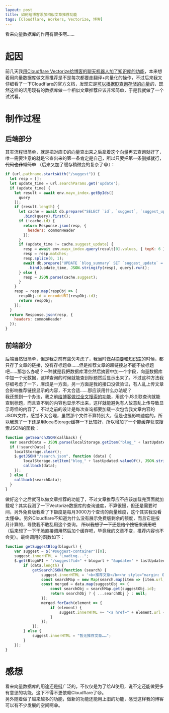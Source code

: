 ```yaml
---
layout: post
title: 如何给博客添加相似文章推荐功能
tags: [Cloudflare, Workers, Vectorize, 博客]
---
```


  看来向量数据库的作用有很多啊……<!--more-->    

# 起因
  前几天我[用Cloudflare Vectorize给博客的聊天机器人加了知识库的功能](/2024/09/27/rag.html)，本来想着用向量数据库做文章推荐是不是每次都要走翻译+向量化的操作，不过后来我又仔细看了一下Cloudflare的官方文档，发现它是[可以根据ID查询存储的向量](https://developers.cloudflare.com/vectorize/reference/client-api/#get-vectors-by-id)的，既然这样的话用现有的数据库做一个相似文章推荐应该非常简单，于是我就做了一个试试看。   

# 制作过程
## 后端部分
  其实流程很简单，就是把对应ID的向量查出来之后拿着这个向量再去查询就好了，唯一需要注意的就是它查出来的第一条肯定是自己，所以只要把第一条删掉就行， ~~代码也非常简单~~ （后来又加了缓存稍微变的复杂了😂）：   
```javascript
if (url.pathname.startsWith("/suggest")) {
  let resp = [];
  let update_time = url.searchParams.get('update');
  if (update_time) {
    let result = await env.mayx_index.getByIds([
      query
    ]);
    if (result.length) {
      let cache = await db.prepare("SELECT `id`, `suggest`, `suggest_update` FROM `blog_summary` WHERE `id` = ?1")
        .bind(query).first();
      if (!cache.id) {
        return Response.json(resp, {
          headers: commonHeader
        });
      }
      if (update_time != cache.suggest_update) {
        resp = await env.mayx_index.query(result[0].values, { topK: 6 });
        resp = resp.matches;
        resp.splice(0, 1);
        await db.prepare("UPDATE `blog_summary` SET `suggest_update` = ?1, `suggest` = ?2 WHERE `id` = ?3")
          .bind(update_time, JSON.stringify(resp), query).run();
      } else {
        resp = JSON.parse(cache.suggest);
      }
    }
    resp = resp.map(respObj => {
      respObj.id = encodeURI(respObj.id);
      return respObj;
    });
  }
  return Response.json(resp, {
    headers: commonHeader
  });
}
```
## 前端部分
  后端当然很简单，但是我之前有些欠考虑了，我当时做[AI摘要](/2024/07/03/ai-summary.html)和[知识库](/2024/09/27/rag.html)的时候，都只存了文章的链接，没有存标题😅……但是推荐文章的超链接总不能不放标题吧……那怎么办呢？一种就是我把数据库清空然后摘要中加一个字段，向量数据库中加一个元数据，这样查询的时候就能查到标题然后显示出来了。不过这种方法我仔细考虑了一下，麻烦是一方面，另一方面是我的接口没做验证，有人乱上传文章会影响推荐链接显示的内容，不太合适……那应该用什么办法呢？   
  我还想到一个办法，我之前[给博客做过全文搜索的功能](/2021/07/23/search.html)，用这个JS关联查询就能查到标题，而且查不到的内容也显示不出来，这样就能避免有人故意乱上传导致显示奇怪的内容了，不过之前的设计是每次查询都要加载一次包含我文章内容的JSON文件，感觉不太合理，虽然那个文件不算特别大，但是也挺影响速度的，所以我想了一下还是用localStorage缓存一下比较好，所以增加了一个能缓存获取搜索JSON的函数：   
```javascript
function getSearchJSON(callback) {
  var searchData = JSON.parse(localStorage.getItem("blog_" + lastUpdated.valueOf()));
  if (!searchData) {
    localStorage.clear();
    $.getJSON("/search.json", function (data) {
        localStorage.setItem("blog_" + lastUpdated.valueOf(), JSON.stringify(data));
        callback(data);
    });
  } else {
    callback(searchData);
  }
}
```
  做好这个之后就可以做文章推荐的功能了，不过文章推荐应不应该加载完页面就加载呢？其实我测了一下Vectorize数据库的查询速度，不算很慢，但还是需要时间，另外免费版我看了下额度是每月3000万个查询的向量维度，这个其实我没看太懂😂。另外Cloudflare不知道为什么没有展示免费版剩余的额度，而且它是按月计算的，导致我不敢乱用这个查询。 ~~所以我想了一下还是给个按钮来调用吧~~ （后来想了一下干脆直接调用然后加个缓存吧，毕竟我的文章不变，推荐内容也不会变）。最终调用的函数如下：   
```javascript
function getSuggestBlog(blogurl) {
    var suggest = $("#suggest-container")[0];
    suggest.innerHTML = "Loading...";
    $.get(BlogAPI + "/suggest?id=" + blogurl + "&update=" + lastUpdated.valueOf(), function (data) {
        if (data.length) {
            getSearchJSON(function (search) {
                suggest.innerHTML = '<b>推荐文章</b><hr style="margin: 0 0 5px"/>';
                const searchMap = new Map(search.map(item => [item.url, item]));
                const merged = data.map(suggestObj => {
                    const searchObj = searchMap.get(suggestObj.id);
                    return searchObj ? { ...searchObj } : null;
                });
                merged.forEach(element => {
                    if (element) {
                        suggest.innerHTML += "<a href=" + element.url + ">" + element.title + "</a> - " + element.date + "<br />";
                    }
                });
            });
        } else {
            suggest.innerHTML = "暂无推荐文章……";
        }
    });
}
```

# 感想
  看来向量数据库的用途还是挺广泛的，不仅仅是为了给AI使用，说不定还能做更多有意思的功能，这下不得不更依赖Cloudflare了😆。   
  另外随着做了越来越多的功能，做新的功能还能用上旧的功能，感觉这样我的博客可以有不少发展的空间啊😁。   